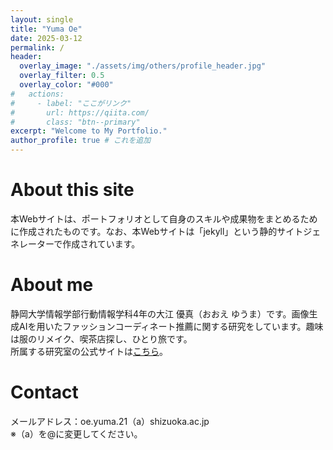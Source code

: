 ```yaml
---
layout: single
title: "Yuma Oe"
date: 2025-03-12
permalink: /
header:
  overlay_image: "./assets/img/others/profile_header.jpg"
  overlay_filter: 0.5
  overlay_color: "#000"
#   actions:
#     - label: "ここがリンク"
#       url: https://qiita.com/
#       class: "btn--primary"
excerpt: "Welcome to My Portfolio."
author_profile: true # これを追加
---
```


# About this site
本Webサイトは、ポートフォリオとして自身のスキルや成果物をまとめるために作成されたものです。なお、本Webサイトは「jekyll」という静的サイトジェネレーターで作成されています。

# About me
静岡大学情報学部行動情報学科4年の大江 優真（おおえ ゆうま）です。画像生成AIを用いたファッションコーディネート推薦に関する研究をしています。趣味は服のリメイク、喫茶店探し、ひとり旅です。  
所属する研究室の公式サイトは[こちら](https://shoji-lab.github.io/)。

# Contact
メールアドレス：oe.yuma.21（a）shizuoka.ac.jp  
※（a）を@に変更してください。